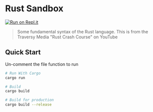 # Rust Sandbox
[![Run on Repl.it](https://repl.it/badge/github/bradtraversy/rust_sandbox)](https://repl.it/github/bradtraversy/rust_sandbox)

> Some fundamental syntax of the Rust language. This is from the Traversy Media "Rust Crash Course" on YouTube

## Quick Start
Un-comment the file function to run

``` bash
# Run With Cargo
cargo run

# Build
cargo build

# Build for production
cargo build --release
```
